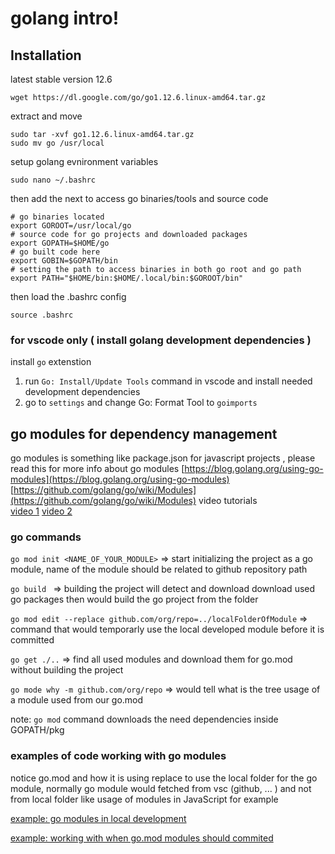 # golang intro!

## Installation 

latest stable version 12.6
```
wget https://dl.google.com/go/go1.12.6.linux-amd64.tar.gz
```
extract and move
```
sudo tar -xvf go1.12.6.linux-amd64.tar.gz
sudo mv go /usr/local
```

setup golang evnironment variables 
```
sudo nano ~/.bashrc
```
then add the next to access go binaries/tools and source code
```
# go binaries located 
export GOROOT=/usr/local/go
# source code for go projects and downloaded packages
export GOPATH=$HOME/go
# go built code here
export GOBIN=$GOPATH/bin
# setting the path to access binaries in both go root and go path 
export PATH="$HOME/bin:$HOME/.local/bin:$GOROOT/bin"
```
then load the .bashrc config
```
source .bashrc
```
### for vscode only ( install golang development dependencies )
install `go` extenstion 
1. run `Go: Install/Update Tools` command in vscode and install needed development dependencies  
2. go to `settings` and change  Go: Format Tool to `goimports`

## go modules for dependency management 
go modules is something like package.json for javascript projects ,
please read this for more info about go modules
[https://blog.golang.org/using-go-modules](https://blog.golang.org/using-go-modules)
[https://github.com/golang/go/wiki/Modules](https://github.com/golang/go/wiki/Modules)
video tutorials  
[video 1](https://www.youtube.com/watch?v=aeF3l-zmPsY)
[video 2 ](https://www.youtube.com/watch?v=H_4eRD8aegk)

### go commands 
`go mod init <NAME_OF_YOUR_MODULE>` => start initializing the project as a go module, name of the module should be related to github repository path

`go build ` => building the project will detect and download download used go packages then would build the go project from the folder 

`go mod edit --replace github.com/org/repo=../localFolderOfModule`  => command that would temporarly use the local developed module before it is committed

`go get ./..` => find all used modules and download them for go.mod without building the project

`go mode why -m github.com/org/repo` => would tell what is the tree usage of a module used from our go.mod

note: `go mod` command downloads the need dependencies inside GOPATH/pkg


### examples of code working with go modules  

notice go.mod and how it is using replace to use the local folder for the go module, normally go module would fetched from vsc (github, ... ) and not from local folder like usage of modules in JavaScript for example

[example: go modules in local development](https://github.com/MuhamadOmr/go-modules-play/tree/d00a92ed31ff2ca15c74d47c1333398532efa256)

[example: working with when go.mod modules should commited](https://github.com/MuhamadOmr/go-modules-play/tree/7495a601794ad71e5f014096c63cc7bd50767fc3)